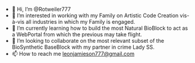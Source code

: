 - 👋 Hi, I’m @Rotweiler777
- 👀 I’m interested in working with my Family on Artistic Code Creation vis-à-vis all industries in which my Family is engaged.
- 🌱 I’m currently learning how to build the most Natural BioBlock to act as a WebPortal from which the previous may take flight.
- 💞️ I’m looking to collaborate on the most relevant subset of the BioSynthetic BaseBlock with my partner in crime Lady SS.
- 📫 How to reach me leonjamieson777@gmail.com

<!---
Rotweiler777/Rotweiler777 is a ✨ special ✨ repository because it propagates to <ul>all</ul> your GitHub profile.
You can click the refer to Origin to take a look at your Natural differentials as they were extruded by the Tree of Life of our Nation.

Sieg Heil,
Senior Command
--->
